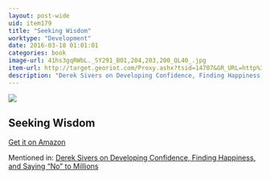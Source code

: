 ```yaml
---
layout: post-wide
uid: item179
title: "Seeking Wisdom"
worktype: "Development"
date: 2016-03-18 01:01:01
categories: book
image-url: 41hs3gqRWbL._SY291_BO1,204,203,200_QL40_.jpg
item-url: http://target.georiot.com/Proxy.ashx?tsid=14707&GR_URL=http%3A%2F%2Fwww.amazon.com%2FSeeking-Wisdom-Darwin-Munger-Edition%2Fdp%2F1578644283%2F
description: "Derek Sivers on Developing Confidence, Finding Happiness, and Saying “No” to Millions"
---
```

<a href="http://target.georiot.com/Proxy.ashx?tsid=14707&GR_URL=http%3A%2F%2Fwww.amazon.com%2FSeeking-Wisdom-Darwin-Munger-Edition%2Fdp%2F1578644283%2F" target="blank"><img src="../../../../img/thumbs/41hs3gqRWbL._SY291_BO1,204,203,200_QL40_.jpg" class="prod-img"></a>
<h2>Seeking Wisdom</h2>
<p><a href="http://target.georiot.com/Proxy.ashx?tsid=14707&GR_URL=http%3A%2F%2Fwww.amazon.com%2FSeeking-Wisdom-Darwin-Munger-Edition%2Fdp%2F1578644283%2F" target="blank">Get it on Amazon</a><p>
<p>Mentioned in: <a href="http://fourhourworkweek.com/2015/12/14/derek-sivers-on-developing-confidence-finding-happiness-and-saying-no-to-millions/" target="blank">Derek Sivers on Developing Confidence, Finding Happiness, and Saying “No” to Millions</a></p>
